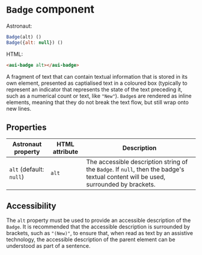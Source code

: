 # `Badge` component
Astronaut:
```javascript
Badge(alt) ()
Badge({alt: null}) ()
```

HTML:
```html
<aui-badge alt></aui-badge>
```

A fragment of text that can contain textual information that is stored in its own element, presented as captialised text in a coloured box (typically to represent an indicator that represents the state of the text preceding it, such as a numerical count or text, like `"New"`). `Badge`s are rendered as inline elements, meaning that they do not break the text flow, but still wrap onto new lines.

## Properties
| Astronaut property | HTML attribute | Description |
|---|---|---|
| `alt` (default: `null`) | `alt` | The accessible description string of the `Badge`. If `null`, then the badge's textual content will be used, surrounded by brackets. |

## Accessibility
The `alt` property must be used to provide an accessible description of the `Badge`. It is recommended that the accessible description is surrounded by brackets, such as `"(New)"`, to ensure that, when read as text by an assistive technology, the accessible description of the parent element can be understood as part of a sentence.